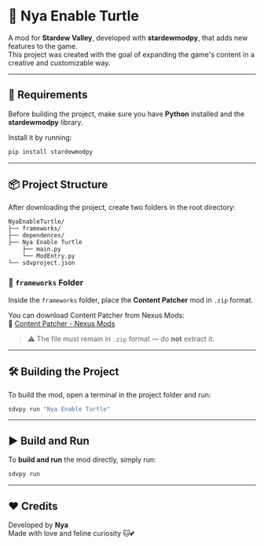 # 🐢 Nya Enable Turtle

A mod for **Stardew Valley**, developed with **stardewmodpy**, that adds new features to the game.  
This project was created with the goal of expanding the game's content in a creative and customizable way.

---

## 🚀 Requirements

Before building the project, make sure you have **Python** installed and the **stardewmodpy** library.

Install it by running:

```bash
pip install stardewmodpy
```

---

## 📦 Project Structure

After downloading the project, create two folders in the root directory:

```
NyaEnableTurtle/
├── frameworks/
├── dependences/
├── Nya Enable Turtle
    ├── main.py
    └── ModEntry.py
└── sdvproject.json
```

### 🧩 `frameworks` Folder

Inside the `frameworks` folder, place the **Content Patcher** mod in `.zip` format.

You can download Content Patcher from Nexus Mods:  
🔗 [Content Patcher - Nexus Mods](https://www.nexusmods.com/stardewvalley/mods/1915)

> ⚠️ The file must remain in `.zip` format — do **not** extract it.

---

## 🛠️ Building the Project

To build the mod, open a terminal in the project folder and run:

```bash
sdvpy run "Nya Enable Turtle"
```

---

## ▶️ Build and Run

To **build and run** the mod directly, simply run:

```bash
sdvpy run
```

---

## ❤️ Credits

Developed by **Nya**  
Made with love and feline curiosity 🐱💕
